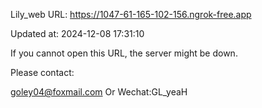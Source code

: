 Lily_web URL: https://1047-61-165-102-156.ngrok-free.app

Updated at: 2024-12-08 17:31:10

If you cannot open this URL, the server might be down.

Please contact: 

goley04@foxmail.com Or Wechat:GL_yeaH